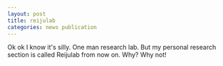 ```yaml
---
layout: post
title: reijulab
categories: news publication
---
```

Ok ok I know it's silly. One man research lab. But my personal research section is called Reijulab from now on. Why? Why not!

<!--more-->
